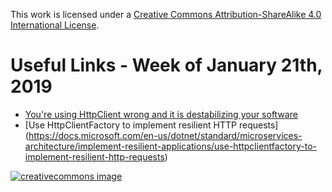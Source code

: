 This work is licensed under a
[Creative Commons Attribution-ShareAlike 4.0 International License](http://creativecommons.org/licenses/by-sa/4.0/).

Useful Links - Week of January 21th, 2019
======

- [You're using HttpClient wrong and it is destabilizing your software](https://aspnetmonsters.com/2016/08/2016-08-27-httpclientwrong/)
- [Use HttpClientFactory to implement resilient HTTP requests] (https://docs.microsoft.com/en-us/dotnet/standard/microservices-architecture/implement-resilient-applications/use-httpclientfactory-to-implement-resilient-http-requests)

[![creativecommons image](https://i.creativecommons.org/l/by-sa/4.0/80x15.png)](http://creativecommons.org/licenses/by-sa/4.0/)